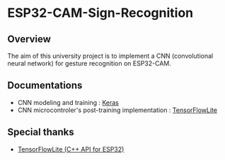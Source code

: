 # ESP32-CAM-Sign-Recognition

## Overview
The aim of this university project is to implement a CNN (convolutional neural network) for gesture recognition on ESP32-CAM.

## Documentations
- CNN modeling and training : [Keras](https://keras.io/api/)
- CNN microcontroler's post-training implementation : [TensorFlowLite](https://www.tensorflow.org/lite/api_docs?hl=fr)

## Special thanks
- [TensorFlowLite (C++ API for ESP32)](https://github.com/tanakamasayuki/Arduino_TensorFlowLite_ESP32)
